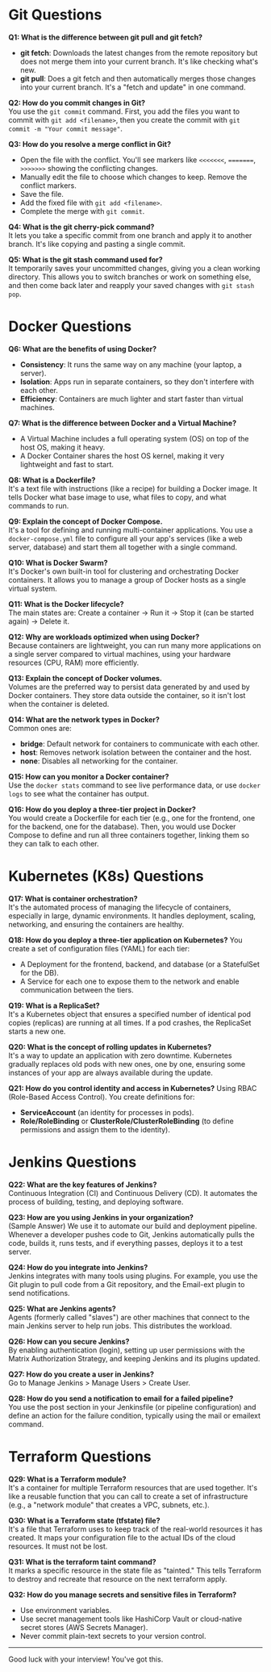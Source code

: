 # Git Questions

**Q1: What is the difference between git pull and git fetch?**  
- **git fetch**: Downloads the latest changes from the remote repository but does not merge them into your current branch. It's like checking what's new.  
- **git pull**: Does a git fetch and then automatically merges those changes into your current branch. It's a "fetch and update" in one command.

**Q2: How do you commit changes in Git?**  
You use the `git commit` command. First, you add the files you want to commit with `git add <filename>`, then you create the commit with `git commit -m "Your commit message"`.

**Q3: How do you resolve a merge conflict in Git?**
- Open the file with the conflict. You'll see markers like `<<<<<<<`, `=======`, `>>>>>>>` showing the conflicting changes.
- Manually edit the file to choose which changes to keep. Remove the conflict markers.
- Save the file.
- Add the fixed file with `git add <filename>`.
- Complete the merge with `git commit`.

**Q4: What is the git cherry-pick command?**  
It lets you take a specific commit from one branch and apply it to another branch. It's like copying and pasting a single commit.

**Q5: What is the git stash command used for?**  
It temporarily saves your uncommitted changes, giving you a clean working directory. This allows you to switch branches or work on something else, and then come back later and reapply your saved changes with `git stash pop`.

# Docker Questions

**Q6: What are the benefits of using Docker?**
- **Consistency**: It runs the same way on any machine (your laptop, a server).
- **Isolation**: Apps run in separate containers, so they don't interfere with each other.
- **Efficiency**: Containers are much lighter and start faster than virtual machines.

**Q7: What is the difference between Docker and a Virtual Machine?**
- A Virtual Machine includes a full operating system (OS) on top of the host OS, making it heavy.
- A Docker Container shares the host OS kernel, making it very lightweight and fast to start.

**Q8: What is a Dockerfile?**  
It's a text file with instructions (like a recipe) for building a Docker image. It tells Docker what base image to use, what files to copy, and what commands to run.

**Q9: Explain the concept of Docker Compose.**  
It's a tool for defining and running multi-container applications. You use a `docker-compose.yml` file to configure all your app's services (like a web server, database) and start them all together with a single command.

**Q10: What is Docker Swarm?**  
It's Docker's own built-in tool for clustering and orchestrating Docker containers. It allows you to manage a group of Docker hosts as a single virtual system.

**Q11: What is the Docker lifecycle?**  
The main states are: Create a container -> Run it -> Stop it (can be started again) -> Delete it.

**Q12: Why are workloads optimized when using Docker?**  
Because containers are lightweight, you can run many more applications on a single server compared to virtual machines, using your hardware resources (CPU, RAM) more efficiently.

**Q13: Explain the concept of Docker volumes.**  
Volumes are the preferred way to persist data generated by and used by Docker containers. They store data outside the container, so it isn't lost when the container is deleted.

**Q14: What are the network types in Docker?**  
Common ones are:
- **bridge**: Default network for containers to communicate with each other.
- **host**: Removes network isolation between the container and the host.
- **none**: Disables all networking for the container.

**Q15: How can you monitor a Docker container?**  
Use the `docker stats` command to see live performance data, or use `docker logs` to see what the container has output.

**Q16: How do you deploy a three-tier project in Docker?**  
You would create a Dockerfile for each tier (e.g., one for the frontend, one for the backend, one for the database). Then, you would use Docker Compose to define and run all three containers together, linking them so they can talk to each other.

# Kubernetes (K8s) Questions

**Q17: What is container orchestration?**  
It's the automated process of managing the lifecycle of containers, especially in large, dynamic environments. It handles deployment, scaling, networking, and ensuring the containers are healthy.

**Q18: How do you deploy a three-tier application on Kubernetes?**
You create a set of configuration files (YAML) for each tier:
- A Deployment for the frontend, backend, and database (or a StatefulSet for the DB).
- A Service for each one to expose them to the network and enable communication between the tiers.

**Q19: What is a ReplicaSet?**  
It's a Kubernetes object that ensures a specified number of identical pod copies (replicas) are running at all times. If a pod crashes, the ReplicaSet starts a new one.

**Q20: What is the concept of rolling updates in Kubernetes?**  
It's a way to update an application with zero downtime. Kubernetes gradually replaces old pods with new ones, one by one, ensuring some instances of your app are always available during the update.

**Q21: How do you control identity and access in Kubernetes?**
Using RBAC (Role-Based Access Control). You create definitions for:
- **ServiceAccount** (an identity for processes in pods).
- **Role/RoleBinding** or **ClusterRole/ClusterRoleBinding** (to define permissions and assign them to the identity).

# Jenkins Questions

**Q22: What are the key features of Jenkins?**  
Continuous Integration (CI) and Continuous Delivery (CD). It automates the process of building, testing, and deploying software.

**Q23: How are you using Jenkins in your organization?**  
(Sample Answer) We use it to automate our build and deployment pipeline. Whenever a developer pushes code to Git, Jenkins automatically pulls the code, builds it, runs tests, and if everything passes, deploys it to a test server.

**Q24: How do you integrate into Jenkins?**  
Jenkins integrates with many tools using plugins. For example, you use the Git plugin to pull code from a Git repository, and the Email-ext plugin to send notifications.

**Q25: What are Jenkins agents?**  
Agents (formerly called "slaves") are other machines that connect to the main Jenkins server to help run jobs. This distributes the workload.

**Q26: How can you secure Jenkins?**  
By enabling authentication (login), setting up user permissions with the Matrix Authorization Strategy, and keeping Jenkins and its plugins updated.

**Q27: How do you create a user in Jenkins?**  
Go to Manage Jenkins > Manage Users > Create User.

**Q28: How do you send a notification to email for a failed pipeline?**  
You use the post section in your Jenkinsfile (or pipeline configuration) and define an action for the failure condition, typically using the mail or emailext command.

# Terraform Questions

**Q29: What is a Terraform module?**  
It's a container for multiple Terraform resources that are used together. It's like a reusable function that you can call to create a set of infrastructure (e.g., a "network module" that creates a VPC, subnets, etc.).

**Q30: What is a Terraform state (tfstate) file?**  
It's a file that Terraform uses to keep track of the real-world resources it has created. It maps your configuration file to the actual IDs of the cloud resources. It must not be lost.

**Q31: What is the terraform taint command?**  
It marks a specific resource in the state file as "tainted." This tells Terraform to destroy and recreate that resource on the next terraform apply.

**Q32: How do you manage secrets and sensitive files in Terraform?**
- Use environment variables.
- Use secret management tools like HashiCorp Vault or cloud-native secret stores (AWS Secrets Manager).
- Never commit plain-text secrets to your version control.

---

Good luck with your interview! You've got this.
